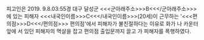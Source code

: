 피고인은 2019. 9.8.03:55경 대구 달성군 <<<군아래주소>>>B<<</군아래주소>>>에 있는 피해자 <<<내국인이름>>>C<<</내국인이름>>>(20세)이 근무하는 '<<<편의점>>>D<<</편의점>>> 편의점'에서 피해자가 불친절하다는 이유로 화가 나 카운터 앞에 서 있던 피해자의 멱살을 잡고 편의점 출입문까지 끌고 가 피해자를 폭행하였다.